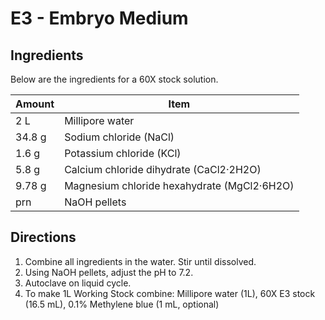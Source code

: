 # E3 - Embryo Medium
 
## Ingredients	
Below are the ingredients for a 60X stock solution.

| **Amount**   	| **Item** |
|---------------|--------------|
| 2 L   	| Millipore water |  
| 34.8 g	| Sodium chloride (NaCl) |
| 1.6 g 	| Potassium chloride (KCl) |
| 5.8 g		| Calcium chloride dihydrate (CaCl2·2H2O) |
| 9.78 g 	| Magnesium chloride hexahydrate (MgCl2·6H2O) |
| prn   	| NaOH pellets |

## Directions	

1.	Combine all ingredients in the water. Stir until dissolved. 
2.	Using NaOH pellets, adjust the pH to 7.2.
3.	Autoclave on liquid cycle. 
4.	To make 1L Working Stock combine: Millipore water (1L), 60X E3 stock (16.5 mL), 0.1% Methylene blue (1 mL, optional)
